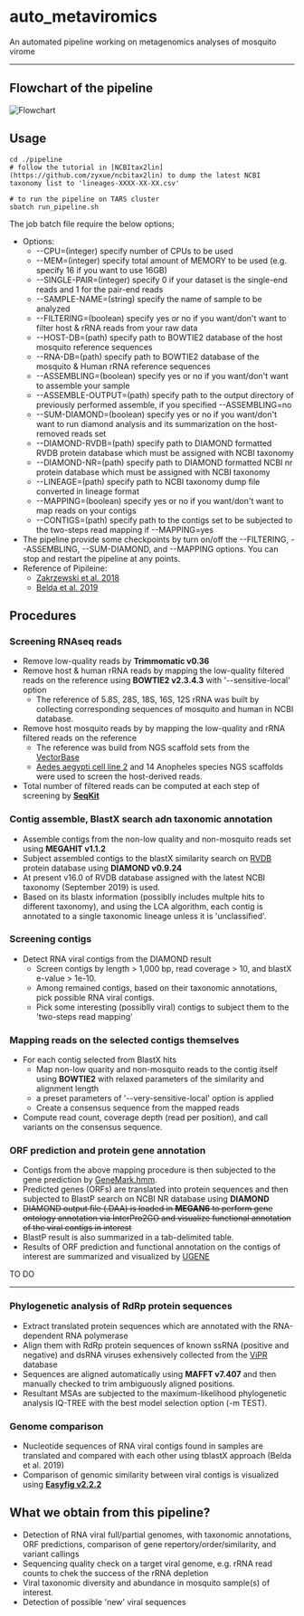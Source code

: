 # auto_metaviromics
An automated pipeline working on metagenomics analyses of mosquito virome

***
## Flowchart of the pipeline  
![Flowchart](Pipeline_description.png)  

## Usage
```
cd ./pipeline
# follow the tutorial in [NCBItax2lin](https://github.com/zyxue/ncbitax2lin) to dump the latest NCBI taxonomy list to 'lineages-XXXX-XX-XX.csv'

# to run the pipeline on TARS cluster
sbatch run_pipeline.sh
```  
The job batch file require the below options;
+ Options: 
    +	--CPU=(integer)             specify number of CPUs to be used
    +	--MEM=(integer)             specify total amount of MEMORY to be used (e.g. specify 16 if you want to use 16GB)
    +	--SINGLE-PAIR=(integer)     specify 0 if your dataset is the single-end reads and 1 for the pair-end reads
    +	--SAMPLE-NAME=(string)      specify the name of sample to be analyzed
    +	--FILTERING=(boolean)       specify yes or no if you want/don't want to filter host & rRNA reads from your raw data
    +	--HOST-DB=(path)            specify path to BOWTIE2 database of the host mosquito reference sequences
    +	--RNA-DB=(path)             specify path to BOWTIE2 database of the mosquito & Human rRNA reference sequences
    +	--ASSEMBLING=(boolean)      specify yes or no if you want/don't want to assemble your sample
    +	--ASSEMBLE-OUTPUT=(path)    specify path to the output directory of previously performed assemble, if you specified --ASSEMBLING=no
    +	--SUM-DIAMOND=(boolean)     specify yes or no if you want/don't want to run diamond analysis and its summarization on the host-removed reads set
    +	--DIAMOND-RVDB=(path)       specify path to DIAMOND formatted RVDB protein database which must be assigned with NCBI taxonomy
    +	--DIAMOND-NR=(path)         specify path to DIAMOND formatted NCBI nr protein database which must be assigned with NCBI taxonomy
    +	--LINEAGE=(path)            specify path to NCBI taxonomy dump file converted in lineage format
    +	--MAPPING=(boolean)         specify yes or no if you want/don't want to map reads on your contigs
    +	--CONTIGS=(path)            specify path to the contigs set to be subjected to the two-steps read mapping if --MAPPING=yes
+ The pipeline provide some checkpoints by turn on/off the --FILTERING, --ASSEMBLING, --SUM-DIAMOND, and --MAPPING options. You can stop and restart the pipeline at any points.
+ Reference of Pipileine: 
    + [Zakrzewski et al. 2018](https://www.nature.com/articles/s41598-018-22945-y)
    + [Belda et al. 2019](https://www.ncbi.nlm.nih.gov/pubmed/31429704)

## Procedures
### Screening RNAseq reads
+ Remove low-quality reads by **Trimmomatic v0.36**
+ Remove host & human rRNA reads by mapping the low-quality filtered reads on the reference using **BOWTIE2 v2.3.4.3** with '--sensitive-local' option
    + The reference of 5.8S, 28S, 18S, 16S, 12S rRNA was built by collecting corresponding sequences of mosquito and human in NCBI database. 
+ Remove host mosquito reads by  by mapping the low-quality and rRNA filtered reads on the reference
    + The reference was build from NGS scaffold sets from the [VectorBase](https://www.vectorbase.org/organisms/aedes-aegypti)
    + [Aedes aegypti cell line 2](https://www.vectorbase.org/organisms/aedes-aegypti) and 14 Anopheles species NGS scaffolds were used to screen the host-derived reads.
+ Total number of filtered reads can be computed at each step of screening by **[SeqKit](https://github.com/shenwei356/seqkit)**   

### Contig assemble, BlastX search adn taxonomic annotation
+ Assemble contigs from the non-low quality and non-mosquito reads set using **MEGAHIT v1.1.2**
+ Subject assembled contigs to the blastX similarity search on [RVDB](https://rvdb-prot.pasteur.fr/) protein database using **DIAMOND v0.9.24**
+ At present v16.0 of RVDB database assigned with the latest NCBI taxonomy (September 2019) is used.
+ Based on its blastx information (possiblly includes multple hits to different taxonomy), and using the LCA algorithm, each contig is annotated to a single taxonomic lineage unless it is 'unclassified'.

### Screening contigs
+ Detect RNA viral contigs from the DIAMOND result
    + Screen contigs by length > 1,000 bp, read coverage > 10, and blastX e-value > 1e-10.
    + Among remained contigs, based on their taxonomic annotations, pick possible RNA viral contigs.
    + Pick some interesting (possiblly viral) contigs to subject them to the 'two-steps read mapping'

### Mapping reads on the selected contigs themselves
+ For each contig selected from BlastX hits
    +  Map non-low quarity and non-mosquito reads to the contig itself using **BOWTIE2** with relaxed parameters of the similarity and alignment length
    +  a preset parameters of '--very-sensitive-local' option is applied
    +  Create a consensus sequence from the mapped reads
+ Compute read count, coverage depth (read per position), and call variants on the consensus sequence.  

### ORF prediction and protein gene annotation
+ Contigs from the above mapping procedure is then subjected to the gene prediction by [GeneMark.hmm](http://exon.gatech.edu/index.html). 
+ Predicted genes (ORFs) are translated into protein sequences and then subjected to BlastP search on NCBI NR database using **DIAMOND**
+ ~~DIAMOND output file (.DAA) is loaded in **MEGAN6** to perform gene ontology annotation via InterPro2GO and visualize functional annotation of the viral contigs in interest~~
+ BlastP result is also summarized in a tab-delimited table.
+ Results of ORF prediction and functional annotation on the contigs of interest are summarized and visualized by [UGENE](http://ugene.net/)

TO DO
***

### Phylogenetic analysis of RdRp protein sequences
+ Extract translated protein sequences which are annotated with the RNA-dependent RNA polymerase
+ Align them with RdRp protein sequences of known ssRNA (positive and negative) and dsRNA viruses exhensively collected from the [ViPR](https://www.viprbrc.org/brc/home.spg?decorator=vipr) database
+ Sequences are aligned automatically using **MAFFT v7.407** and then manually checked to trim ambiguously aligned positions.
+ Resultant MSAs are subjected to the maximum-likelihood phylogenetic analysis IQ-TREE with the best model selection option (-m TEST).

### Genome comparison 
+ Nucleotide sequences of RNA viral contigs found in samples are translated and compared with each other using tblastX approach (Belda et al. 2019)
+ Comparison of genomic similarity between viral contigs is visualized using **[Easyfig v2.2.2](https://mjsull.github.io/Easyfig/)**

## What we obtain from this pipeline?
+ Detection of RNA viral full/partial genomes, with taxonomic annotations, ORF predictions, comparison of gene repertory/order/similarity, and variant callings
+ Sequencing quality check on a target viral genome, e.g. rRNA read counts to chek the success of the rRNA depletion 
+ Viral taxonomic diversity and abundance in mosquito sample(s) of interest.
+ Detection of possible 'new' viral sequences
